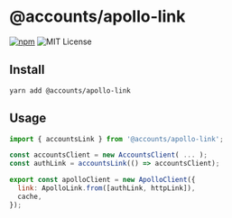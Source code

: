 # @accounts/apollo-link

[![npm](https://img.shields.io/npm/v/@accounts/apollo-link.svg?maxAge=2592000)](https://www.npmjs.com/package/@accounts/apollo-link)
![MIT License](https://img.shields.io/badge/license-MIT-blue.svg)

## Install

```
yarn add @accounts/apollo-link
```

## Usage

```js
import { accountsLink } from '@accounts/apollo-link';

const accountsClient = new AccountsClient( ... );
const authLink = accountsLink(() => accountsClient);

export const apolloClient = new ApolloClient({
  link: ApolloLink.from([authLink, httpLink]),
  cache,
});
```
